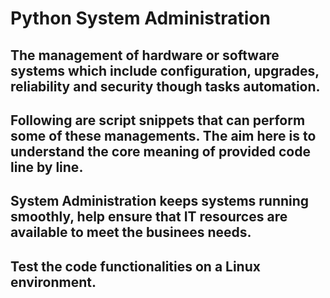 # Python System Administration 

## The management of hardware or software systems which include configuration, upgrades, reliability and security though tasks automation. 

## Following are script snippets that can perform some of these managements. The aim here is to understand the core meaning of provided code line by line. 

## System Administration keeps systems running smoothly, help ensure that IT resources are available to meet the businees needs. 

## Test the code functionalities on a Linux environment.
